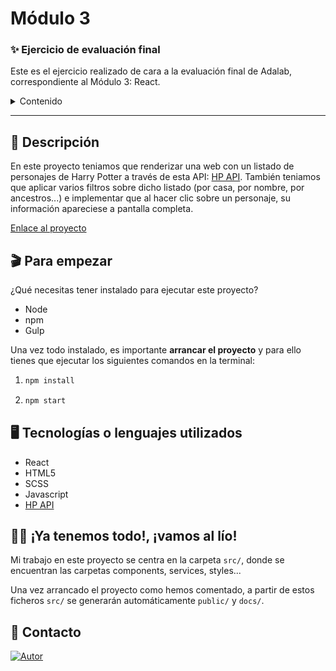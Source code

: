 # Módulo 3

### ✨ Ejercicio de evaluación final

Este es el ejercicio realizado de cara a la evaluación final de Adalab, correspondiente al Módulo 3: React.

<details>
  <summary>Contenido</summary>
  <ol>
    <li>
      <a href="#descripción">Descripción</a>
    </li>
    <li>
      <a href="#para-empezar">Para emezar</a>
    </li>
    <li>
      <a href="#tecnologías-o-lenguajes-utilizados">Tecnologías o lenguajes utilizados</a>
    </li>
    <li><a href="#contacto">Contacto</a></li>
  </ol>
</details>

---

## 📄 Descripción

En este proyecto teniamos que renderizar una web con un listado de personajes de Harry Potter a través de esta API: [HP API](https://hp-api.herokuapp.com/).
También teniamos que aplicar varios filtros sobre dicho listado (por casa, por nombre, por ancestros...) e implementar que al hacer clic sobre un personaje, su información apareciese a pantalla completa.

[Enlace al proyecto](http://beta.adalab.es/modulo-3-evaluacion-final-Laura-Carbajales/#/)

## 🎬 Para empezar

¿Qué necesitas tener instalado para ejecutar este proyecto?

- Node
- npm
- Gulp

Una vez todo instalado, es importante **arrancar el proyecto** y para ello tienes que ejecutar los siguientes comandos en la terminal:

1. ```bash
   npm install
   ```
2. ```bash
   npm start
   ```

## 🖥️ Tecnologías o lenguajes utilizados

- React
- HTML5
- SCSS
- Javascript
- [HP API](https://hp-api.herokuapp.com/)

## 👩‍💻 ¡Ya tenemos todo!, ¡vamos al lío!

Mi trabajo en este proyecto se centra en la carpeta `src/`, donde se encuentran las carpetas components, services, styles...

Una vez arrancado el proyecto como hemos comentado, a partir de estos ficheros `src/` se generarán automáticamente `public/` y `docs/`.

## 📧 Contacto

[![Autor](https://img.shields.io/badge/github-Laura%20Carbajales-pink?style=for-the-badge&logo=github)](https://github.com/Laura-Carbajales)
